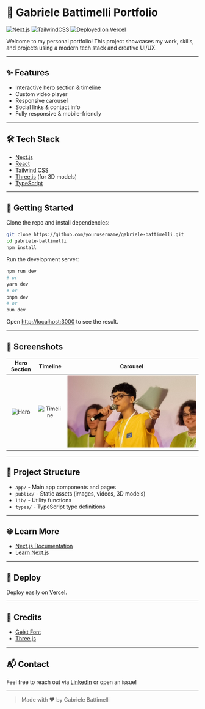 # 🚀 Gabriele Battimelli Portfolio

[![Next.js](https://img.shields.io/badge/Next.js-000?style=for-the-badge&logo=nextdotjs&logoColor=white)](https://nextjs.org/) [![TailwindCSS](https://img.shields.io/badge/TailwindCSS-06B6D4?style=for-the-badge&logo=tailwindcss&logoColor=white)](https://tailwindcss.com/) [![Deployed on Vercel](https://img.shields.io/badge/Vercel-000?style=for-the-badge&logo=vercel&logoColor=white)](https://vercel.com/)

Welcome to my personal portfolio! This project showcases my work, skills, and projects using a modern tech stack and creative UI/UX.

---

## ✨ Features
- Interactive hero section & timeline
- Custom video player
- Responsive carousel
- Social links & contact info
- Fully responsive & mobile-friendly

---

## 🛠️ Tech Stack
- [Next.js](https://nextjs.org/)
- [React](https://react.dev/)
- [Tailwind CSS](https://tailwindcss.com/)
- [Three.js](https://threejs.org/) (for 3D models)
- [TypeScript](https://www.typescriptlang.org/)

---

## 🚦 Getting Started

Clone the repo and install dependencies:

```bash
git clone https://github.com/yourusername/gabriele-battimelli.git
cd gabriele-battimelli
npm install
```

Run the development server:

```bash
npm run dev
# or
yarn dev
# or
pnpm dev
# or
bun dev
```

Open [http://localhost:3000](http://localhost:3000) to see the result.

---

## 📸 Screenshots

| Hero Section | Timeline | Carousel |
|:---:|:---:|:---:|
| ![Hero](public/Screenshot.png) | ![Timeline](public/Screenshot1.png) | ![Carousel](public/1.png) |

---

## 📂 Project Structure
- `app/` - Main app components and pages
- `public/` - Static assets (images, videos, 3D models)
- `lib/` - Utility functions
- `types/` - TypeScript type definitions

---

## 🌐 Learn More
- [Next.js Documentation](https://nextjs.org/docs)
- [Learn Next.js](https://nextjs.org/learn)

---

## 🚀 Deploy
Deploy easily on [Vercel](https://vercel.com/new?utm_medium=default-template&filter=next.js&utm_source=create-next-app&utm_campaign=create-next-app-readme).

---

## 🙏 Credits
- [Geist Font](https://vercel.com/font)
- [Three.js](https://threejs.org/)

---

## 📬 Contact
Feel free to reach out via [LinkedIn](https://www.linkedin.com/in/gabrielebattimelli/) or open an issue!

---

> Made with ❤️ by Gabriele Battimelli
